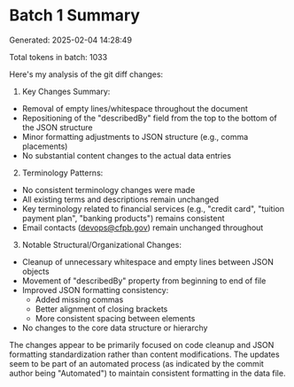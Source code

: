 # Batch 1 Summary

Generated: 2025-02-04 14:28:49

Total tokens in batch: 1033

Here's my analysis of the git diff changes:

1. Key Changes Summary:
- Removal of empty lines/whitespace throughout the document
- Repositioning of the "describedBy" field from the top to the bottom of the JSON structure
- Minor formatting adjustments to JSON structure (e.g., comma placements)
- No substantial content changes to the actual data entries

2. Terminology Patterns:
- No consistent terminology changes were made
- All existing terms and descriptions remain unchanged
- Key terminology related to financial services (e.g., "credit card", "tuition payment plan", "banking products") remains consistent
- Email contacts (devops@cfpb.gov) remain unchanged throughout

3. Notable Structural/Organizational Changes:
- Cleanup of unnecessary whitespace and empty lines between JSON objects
- Movement of "describedBy" property from beginning to end of file
- Improved JSON formatting consistency:
  * Added missing commas
  * Better alignment of closing brackets
  * More consistent spacing between elements
- No changes to the core data structure or hierarchy

The changes appear to be primarily focused on code cleanup and JSON formatting standardization rather than content modifications. The updates seem to be part of an automated process (as indicated by the commit author being "Automated") to maintain consistent formatting in the data file.